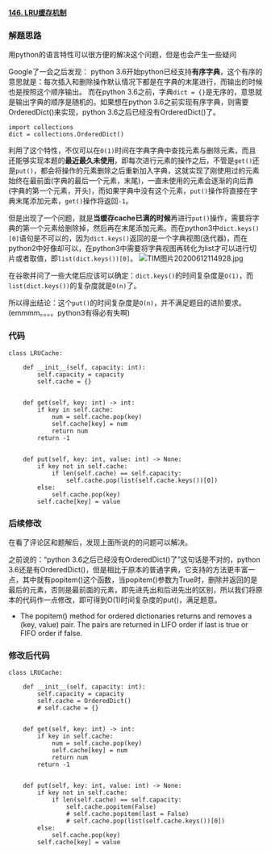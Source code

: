 **[146. LRU缓存机制](https://leetcode-cn.com/problems/lru-cache/)**

### 解题思路
用python的语言特性可以很方便的解决这个问题，但是也会产生一些疑问

Google了一会之后发现：
python 3.6开始python已经支持**有序字典**，这个有序的意思就是：每次插入和删除操作默认情况下都是在字典的末尾进行，而输出的时候也是按照这个顺序输出。
而在python 3.6之前，字典`dict = {}`是无序的，意思就是输出字典的顺序是随机的。如果想在python 3.6之前实现有序字典，则需要OrderedDict()来实现，python 3.6之后已经没有OrderedDict()了。
```
import collections
dict = collections.OrderedDict()
```

利用了这个特性，不仅可以在`O(1)`时间在字典字典中查找元素与删除元素，而且还能够实现本题的**最近最久未使用**，即每次进行元素的操作之后，不管是`get()`还是`put()`，都会将操作的元素删除之后重新加入字典，这就实现了刚使用过的元素始终在最前面(字典的最后一个元素，末尾)，一直未使用的元素会逐渐的向后靠(字典的第一个元素，开头)，而如果字典中没有这个元素，`put()`操作将直接在字典末尾添加元素，`get()`操作将返回`-1`。

但是出现了一个问题，就是**当缓存cache已满的时候**再进行`put()`操作，需要将字典的第一个元素给删除掉，然后再在末尾添加元素。而在python3中`dict.keys()[0]`语句是不可以的，因为`dict.keys()`返回的是一个字典视图(迭代器)，而在python2中好像却可以，在python3中需要将字典视图再转化为list才可以进行切片或者取值，即`list(dict.keys())[0]`。
![TIM图片20200612114928.jpg](https://pic.leetcode-cn.com/52e7f6f3fbd1a6d341cbc88b29a7c2caf3b601ebc337b06f1894687f6f2cd0fc-TIM%E5%9B%BE%E7%89%8720200612114928.jpg)

在谷歌并问了一些大佬后应该可以确定：`dict.keys()`的时间复杂度是`O(1)`，而`list(dict.keys())`的复杂度就是`O(n)`了。

所以得出结论：这个`put()`的时间复杂度是`O(n)`，并不满足题目的进阶要求。(emmmm。。。。python3有得必有失啊)

### 代码

```python3
class LRUCache:

    def __init__(self, capacity: int):
        self.capacity = capacity
        self.cache = {}


    def get(self, key: int) -> int:
        if key in self.cache:
            num = self.cache.pop(key)
            self.cache[key] = num
            return num
        return -1


    def put(self, key: int, value: int) -> None:
        if key not in self.cache:
            if len(self.cache) == self.capacity:
                self.cache.pop(list(self.cache.keys())[0])
        else:
            self.cache.pop(key)
        self.cache[key] = value

```

### 后续修改
在看了评论区和题解后，发现上面所说的的问题可以解决。

之前说的：“python 3.6之后已经没有OrderedDict()了”这句话是不对的，python 3.6还是有OrderedDict()，但是相比于原本的普通字典，它支持的方法更丰富一点，其中就有popitem()这个函数，当popitem()参数为True时，删除并返回的是最后的元素，否则是最前面的元素，即先进先出和后进先出的区别，所以我们将原本的代码作一点修改，即可得到O(1)时间复杂度的put()，满足题意。

- The popitem() method for ordered dictionaries returns and removes a (key, value) pair. The pairs are returned in LIFO order if last is true or FIFO order if false.

### 修改后代码

```python3
class LRUCache:

    def __init__(self, capacity: int):
        self.capacity = capacity
        self.cache = OrderedDict()
        # self.cache = {}


    def get(self, key: int) -> int:
        if key in self.cache:
            num = self.cache.pop(key)
            self.cache[key] = num
            return num
        return -1


    def put(self, key: int, value: int) -> None:
        if key not in self.cache:
            if len(self.cache) == self.capacity:
                self.cache.popitem(False)
                # self.cache.popitem(last = False)
                # self.cache.pop(list(self.cache.keys())[0])
        else:
            self.cache.pop(key)
        self.cache[key] = value
```
